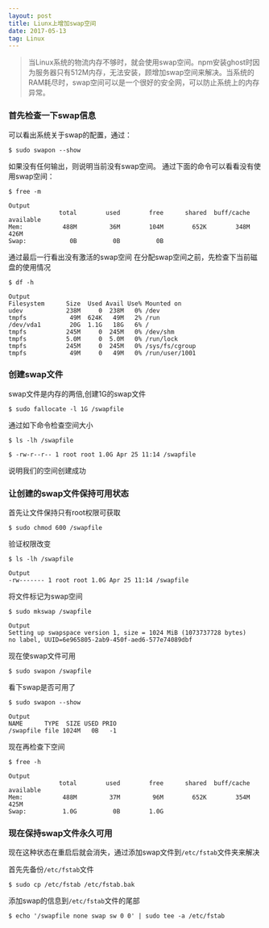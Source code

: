 ```yaml
---
layout: post
title: Liunx上增加swap空间
date: 2017-05-13
tag: Linux
---
```


> 当Linux系统的物流内存不够时，就会使用swap空间。npm安装ghost时因为服务器只有512M内存，无法安装，顾增加swap空间来解决。当系统的RAM耗尽时，swap空间可以是一个很好的安全网，可以防止系统上的内存异常。

### 首先检查一下swap信息
可以看出系统关于swap的配置，通过：

```
$ sudo swapon --show
```

如果没有任何输出，则说明当前没有swap空间。
通过下面的命令可以看看没有使用swap空间：

```
$ free -m
```

```
Output
              total        used        free      shared  buff/cache   available
Mem:           488M         36M        104M        652K        348M        426M
Swap:            0B          0B          0B
```

通过最后一行看出没有激活的swap空间
在分配swap空间之前，先检查下当前磁盘的使用情况

```
$ df -h
```

```
Output
Filesystem      Size  Used Avail Use% Mounted on
udev            238M     0  238M   0% /dev
tmpfs            49M  624K   49M   2% /run
/dev/vda1        20G  1.1G   18G   6% /
tmpfs           245M     0  245M   0% /dev/shm
tmpfs           5.0M     0  5.0M   0% /run/lock
tmpfs           245M     0  245M   0% /sys/fs/cgroup
tmpfs            49M     0   49M   0% /run/user/1001
```

### 创建swap文件
swap文件是内存的两倍,创建1G的swap文件

```
$ sudo fallocate -l 1G /swapfile
```

通过如下命令检查空间大小

```
$ ls -lh /swapfile
```

```
$ -rw-r--r-- 1 root root 1.0G Apr 25 11:14 /swapfile
```

说明我们的空间创建成功

### 让创建的swap文件保持可用状态
首先让文件保持只有root权限可获取

```
$ sudo chmod 600 /swapfile
```

验证权限改变

```
$ ls -lh /swapfile
```

```
Output
-rw------- 1 root root 1.0G Apr 25 11:14 /swapfile
```

将文件标记为swap空间

```
$ sudo mkswap /swapfile
```

```
Output
Setting up swapspace version 1, size = 1024 MiB (1073737728 bytes)
no label, UUID=6e965805-2ab9-450f-aed6-577e74089dbf
```

现在使swap文件可用

```
$ sudo swapon /swapfile
```

看下swap是否可用了

```
$ sudo swapon --show
```

```
Output
NAME      TYPE  SIZE USED PRIO
/swapfile file 1024M   0B   -1
```

现在再检查下空间

```
$ free -h
```

```
Output
              total        used        free      shared  buff/cache   available
Mem:           488M         37M         96M        652K        354M        425M
Swap:          1.0G          0B        1.0G
```

### 现在保持swap文件永久可用
现在这种状态在重启后就会消失，通过添加swap文件到`/etc/fstab`文件夹来解决

首先先备份`/etc/fstab`文件

```
$ sudo cp /etc/fstab /etc/fstab.bak
```

添加swap的信息到`/etc/fstab`文件的尾部

```
$ echo '/swapfile none swap sw 0 0' | sudo tee -a /etc/fstab
```



